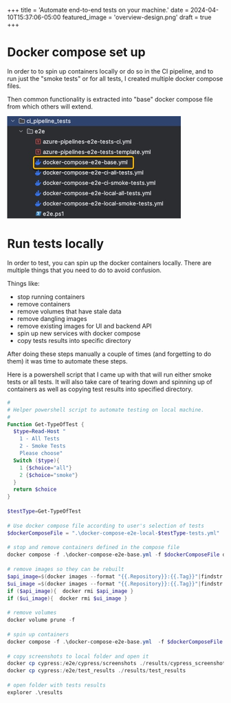+++
title = 'Automate end-to-end tests on your machine.'
date = 2024-04-10T15:37:06-05:00
featured_image = 'overview-design.png'
draft = true 
+++


# Docker compose set up
In order to to spin up containers locally or do so in the CI pipeline,
and to run just the "smoke tests" or for all tests, I created multiple docker compose files.

Then common functionality is extracted into "base" docker compose file from which others will extend.


![](docker-compose-file-structure.jpg)

# Run tests locally

In order to test, you can spin up the docker containers locally.
There are multiple things that you need to do to avoid confusion.

Things like:

- stop running containers
- remove containers
- remove volumes that have stale data
- remove dangling images
- remove existing images for UI and backend API
- spin up new services with docker compose
- copy tests results into specific directory

After doing these steps manually a couple of times (and forgetting to do them) it was time to automate these steps.


Here is a powershell script that I came up with that will run either smoke tests or all tests. It will also take care of tearing down and spinning up of containers as well as copying test results into specified directory.

```powershell
#
# Helper powershell script to automate testing on local machine.
#
Function Get-TypeOfTest {
  $type=Read-Host "
    1 - All Tests
    2 - Smoke Tests
    Please choose"
  Switch ($type){
    1 {$choice="all"}
    2 {$choice="smoke"}
  }
  return $choice
}

$testType=Get-TypeOfTest

# Use docker compose file according to user's selection of tests
$dockerComposeFile = ".\docker-compose-e2e-local-$testType-tests.yml"

# stop and remove containers defined in the compose file
docker compose -f .\docker-compose-e2e-base.yml -f $dockerComposeFile down

# remove images so they can be rebuilt
$api_image=$(docker images --format "{{.Repository}}:{{.Tag}}"|findstr "api_for_ci_e2e_test")
$ui_image =$(docker images --format "{{.Repository}}:{{.Tag}}"|findstr "ui_for_ci_e2e_tests")
if ($api_image){  docker rmi $api_image }
if ($ui_image){  docker rmi $ui_image }

# remove volumes
docker volume prune -f

# spin up containers
docker compose -f .\docker-compose-e2e-base.yml  -f $dockerComposeFile up --abort-on-container-exit

# copy screenshots to local folder and open it
docker cp cypress:/e2e/cypress/screenshots ./results/cypress_screenshots
docker cp cypress:/e2e/test_results ./results/test_results

# open folder with tests results
explorer .\results
```

